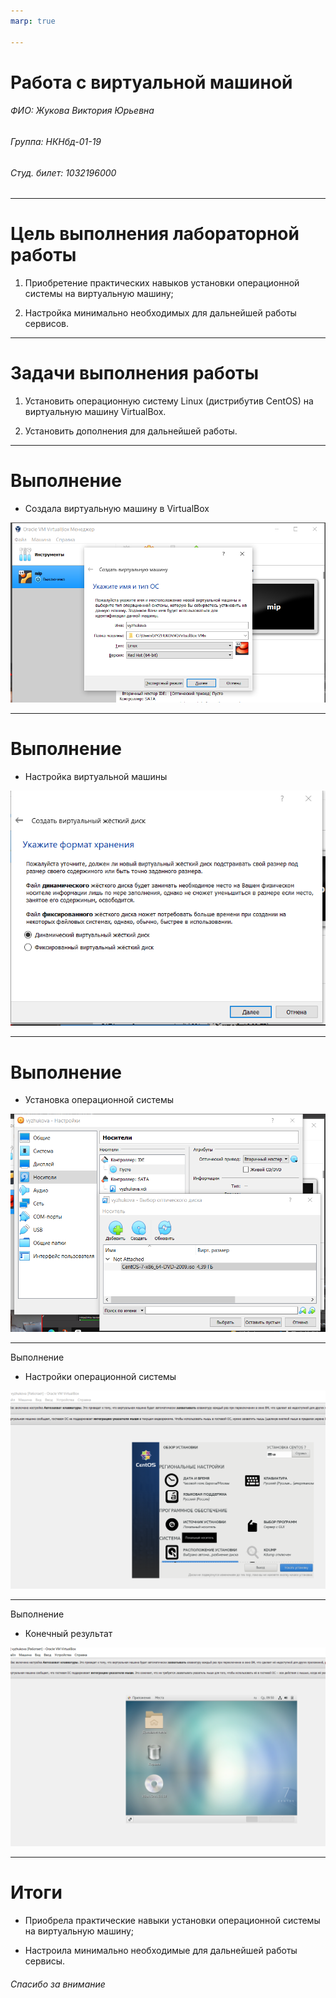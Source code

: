 ```yaml
---
marp: true

---
```


# Работа с виртуальной машиной
###### ФИО: Жукова Виктория Юрьевна

###### Группа: НКНбд-01-19  

###### Студ. билет: 1032196000

---

# Цель выполнения лабораторной работы

1. Приобретение практических навыков установки операционной системы на виртуальную машину;

2. Настройка минимально необходимых для дальнейшей работы сервисов.

---

# Задачи выполнения работы

1. Установить операционную систему Linux (дистрибутив CentOS) на виртуальную машину VirtualBox.

2. Установить дополнения для дальнейшей работы.

---

# Выполнение


- Создала виртуальную машину в VirtualBox

![Имя и тип ОС](image/1.png)

---

# Выполнение

- Настройка виртуальной машины

![Создание виртуального жесткого диска](image/5.png)

---

# Выполнение

- Установка операционной системы

![Окно установки CentOS](image/7.png)

---

 Выполнение

- Настройки операционной системы

![Обзор установки с настройками ОС](image/13.png)

---

Выполнение

- Конечный результат

![ОС с установленными дополнениями гостевой ОС](image/17.png)

---

# Итоги

- Приобрела практические навыки установки операционной системы на виртуальную машину;

- Настроила минимально необходимые для дальнейшей работы сервисы.

###### Спасибо за внимание